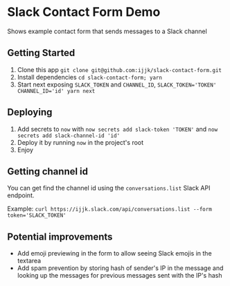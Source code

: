 # Slack Contact Form Demo

Shows example contact form that sends messages to a Slack channel

## Getting Started

1. Clone this app `git clone git@github.com:ijjk/slack-contact-form.git`
2. Install dependencies `cd slack-contact-form; yarn`
3. Start next exposing `SLACK_TOKEN` and `CHANNEL_ID`, `SLACK_TOKEN='TOKEN' CHANNEL_ID='id' yarn next`

## Deploying

1. Add secrets to `now` with `now secrets add slack-token 'TOKEN'` and `now secrets add slack-channel-id 'id'`
2. Deploy it by running `now` in the project's root
3. Enjoy

## Getting channel id

You can get find the channel id using the `conversations.list` Slack API endpoint.

Example: `curl https://ijjk.slack.com/api/conversations.list --form token='SLACK_TOKEN'`

## Potential improvements

- Add emoji previewing in the form to allow seeing Slack emojis in the textarea
- Add spam prevention by storing hash of sender's IP in the message and looking up the messages for previous messages sent with the IP's hash
